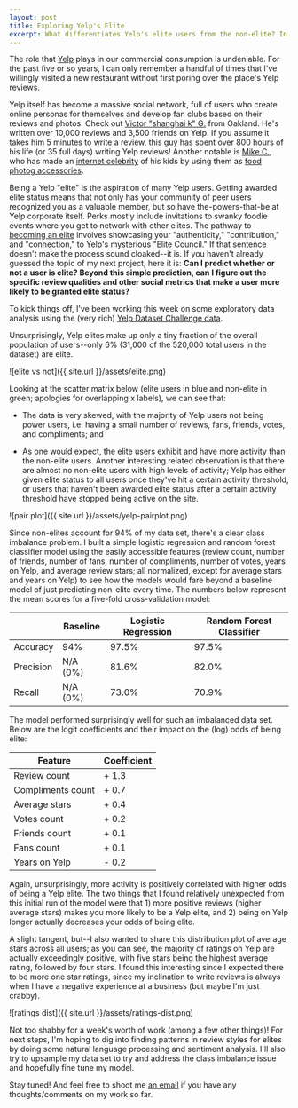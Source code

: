 ```yaml
---
layout: post
title: Exploring Yelp's Elite
excerpt: What differentiates Yelp's elite users from the non-elite? In this post I do some initial exploratory data analysis to isolate the key features that begin to answer this question.
---
```


The role that [Yelp](http://yelp.com) plays in our commercial consumption is undeniable. For the past five or so years, I can only remember a handful of times that I've willingly visited a new restaurant without first poring over the place's Yelp reviews.

Yelp itself has become a massive social network, full of users who create online personas for themselves and develop fan clubs based on their reviews and photos. Check out [Victor "shanghai k" G.](http://www.yelp.com/user_details?userid=8k3aO-mPeyhbR5HUucA5aA) from Oakland. He's written over 10,000 reviews and 3,500 friends on Yelp. If you assume it takes him 5 minutes to write a review, this guy has spent over 800 hours of his life (or 35 full days) writing Yelp reviews! Another notable is [Mike C.](http://www.yelp.com/user_details?userid=37cpUoM8hlkSQfReIEBd-Q), who has made an [internet celebrity](http://www.cosmopolitan.com/food-cocktails/a42238/foodbaby-is-living-the-dream/) of his kids by using them as [food photog accessories](https://www.instagram.com/foodbabyny/?hl=en).

Being a Yelp "elite" is the aspiration of many Yelp users. Getting awarded elite status means that not only has your community of peer users recognized you as a valuable member, but so have the-powers-that-be at Yelp corporate itself. Perks mostly include invitations to swanky foodie events where you get to network with other elites.  The pathway to [becoming an elite](http://www.yelp.com/elite) involves showcasing your "authenticity," "contribution," and "connection," to Yelp's mysterious "Elite Council." If that sentence doesn't make the process sound cloaked--it is.
If you haven't already guessed the topic of my next project, here it is: **Can I predict whether or not a user is elite? Beyond this simple prediction, can I figure out the specific review qualities and other social metrics that make a user more likely to be granted elite status?**

To kick things off, I've been working this week on some exploratory data analysis using the (very rich) [Yelp Dataset Challenge data](https://www.yelp.com/dataset_challenge).

Unsurprisingly, Yelp elites make up only a tiny fraction of the overall population of users--only 6% (31,000 of the 520,000 total users in the dataset) are elite.

![elite vs not]({{ site.url }}/assets/elite.png)

Looking at the scatter matrix below (elite users in blue and non-elite in green; apologies for overlapping x labels), we can see that:  

  * The data is very skewed, with the majority of Yelp users not being power users, i.e. having a small number of reviews, fans, friends, votes, and compliments; and  

  * As one would expect, the elite users exhibit and have more activity than the non-elite users. Another interesting related observation is that there are almost no non-elite users with high levels of activity; Yelp has either given elite status to all users once they've hit a certain activity threshold, or users that haven't been awarded elite status after a certain activity threshold have stopped being active on the site.

![pair plot]({{ site.url }}/assets/yelp-pairplot.png)

Since non-elites account for 94% of my data set, there's a clear class imbalance problem. I built a simple logistic regression and random forest classifier model using the easily accessible features (review count, number of friends, number of fans, number of compliments, number of votes, years on Yelp, and average review stars; all normalized, except for average stars and years on Yelp) to see how the models would fare beyond a baseline model of just predicting non-elite every time. The numbers below represent the mean scores for a five-fold cross-validation model:

| | Baseline | Logistic Regression | Random Forest Classifier
---- | ---- | ---- | ----
Accuracy | 94% | 97.5% | 97.5%
Precision | N/A (0%) | 81.6% | 82.0%
Recall | N/A (0%) | 73.0% | 70.9%

The model performed surprisingly well for such an imbalanced data set. Below are the logit coefficients and their impact on the (log) odds of being elite:

Feature | Coefficient
---- | ----
Review count | + 1.3
Compliments count | + 0.7
Average stars | + 0.4
Votes count | + 0.2
Friends count | + 0.1
Fans count | + 0.1
Years on Yelp | - 0.2

Again, unsurprisingly, more activity is positively correlated with higher odds of being a Yelp elite. The two things that I found relatively unexpected from this initial run of the model were that 1) more positive reviews (higher average stars) makes you more likely to be a Yelp elite, and 2) being on Yelp longer actually decreases your odds of being elite.

A slight tangent, but--I also wanted to share this distribution plot of average stars across all users; as you can see, the majority of ratings on Yelp are actually exceedingly positive, with five stars being the highest average rating, followed by four stars. I found this interesting since I expected there to be more one star ratings, since my inclination to write reviews is always when I have a negative experience at a business (but maybe I'm just crabby).

![ratings dist]({{ site.url }}/assets/ratings-dist.png)

Not too shabby for a week's worth of work (among a few other things)! For next steps, I'm hoping to dig into finding patterns in review styles for elites by doing some natural language processing and sentiment analysis. I'll also try to upsample my data set to try and address the class imbalance issue and hopefully fine tune my model.

Stay tuned! And feel free to shoot me [an email](mailto:lam.diana.hc@gmail.com) if you have any thoughts/comments on my work so far.
